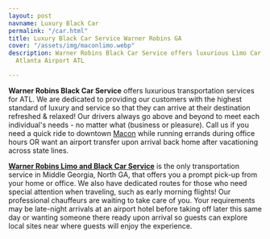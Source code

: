 ```yaml
---
layout: post
navname: Luxury Black Car
permalink: "/car.html"
title: Luxury Black Car Service Warner Robins GA
cover: "/assets/img/maconlimo.webp"
description: Warner Robins Black Car Service offers luxurious Limo Car Service to
  Atlanta Airport ATL

---
```

**Warner Robins Black Car Service** offers luxurious transportation services for ATL. We are dedicated to providing our customers with the highest standard of luxury and service so that they can arrive at their destination refreshed & relaxed! Our drivers always go above and beyond to meet each individual's needs - no matter what (business or pleasure). Call us if you need a quick ride to downtown [Macon](https://www.grandlimowarner-robins.com/car.html "macon car limousine") while running errands during office hours OR want an airport transfer upon arrival back home after vacationing across state lines.

[**Warner Robins Limo and Black Car Service**](https://www.grandlimowarner-robins.com/car.html "Warner robin black car service") is the only transportation service in Middle Georgia, North GA, that offers you a prompt pick-up from your home or office. We also have dedicated routes for those who need special attention when traveling, such as early morning flights! Our professional chauffeurs are waiting to take care of you. Your requirements may be late-night arrivals at an airport hotel before taking off later this same day or wanting someone there ready upon arrival so guests can explore local sites near where guests will enjoy the experience.